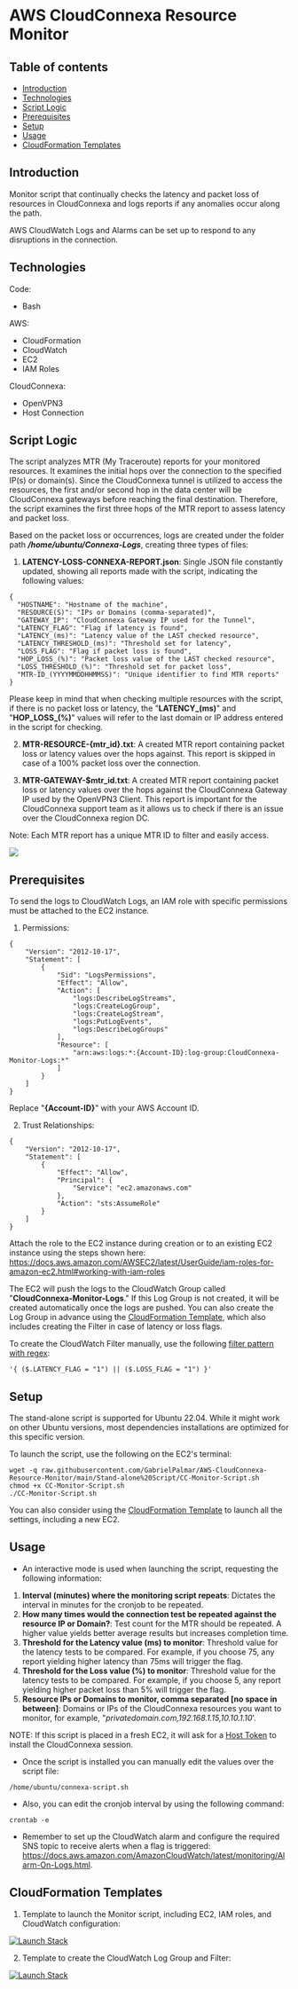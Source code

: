 # AWS CloudConnexa Resource Monitor

## Table of contents
* [Introduction](#introduction)
* [Technologies](#technologies)
* [Script Logic](#script-logic)
* [Prerequisites](#prerequisites)
* [Setup](#setup)
* [Usage](#usage)
* [CloudFormation Templates](#cloudformation-templates)

## Introduction
Monitor script that continually checks the latency and packet loss of resources in CloudConnexa and logs reports if any anomalies occur along the path.

AWS CloudWatch Logs and Alarms can be set up to respond to any disruptions in the connection.
	
## Technologies
Code:
- Bash
  
AWS:
- CloudFormation
- CloudWatch
- EC2
- IAM Roles

CloudConnexa:
- OpenVPN3
- Host Connection

## Script Logic
The script analyzes MTR (My Traceroute) reports for your monitored resources. It examines the initial hops over the connection to the specified IP(s) or domain(s). Since the CloudConnexa tunnel is utilized to access the resources, the first and/or second hop in the data center will be CloudConnexa gateways before reaching the final destination. Therefore, the script examines the first three hops of the MTR report to assess latency and packet loss.

Based on the packet loss or occurrences, logs are created under the folder path ***/home/ubuntu/Connexa-Logs***, creating three types of files:

1. **LATENCY-LOSS-CONNEXA-REPORT.json**: Single JSON file constantly updated, showing all reports made with the script, indicating the following values:
```
{
  "HOSTNAME": "Hostname of the machine",
  "RESOURCE(S)": "IPs or Domains (comma-separated)",
  "GATEWAY_IP": "CloudConnexa Gateway IP used for the Tunnel",
  "LATENCY_FLAG": "Flag if latency is found",
  "LATENCY_(ms)": "Latency value of the LAST checked resource",
  "LATENCY_THRESHOLD_(ms)": "Threshold set for latency",
  "LOSS_FLAG": "Flag if packet loss is found",
  "HOP_LOSS_(%)": "Packet loss value of the LAST checked resource",
  "LOSS_THRESHOLD_(%)": "Threshold set for packet loss",
  "MTR-ID_(YYYYMMDDHHMMSS)": "Unique identifier to find MTR reports"
}
```
Please keep in mind that when checking multiple resources with the script, if there is no packet loss or latency, the "**LATENCY_(ms)**" and "**HOP_LOSS_(%)**" values will refer to the last domain or IP address entered in the script for checking.

2. **MTR-RESOURCE-{mtr_id}.txt**: A created MTR report containing packet loss or latency values over the hops against. This report is skipped in case of a 100% packet loss over the connection.

3. **MTR-GATEWAY-$mtr_id.txt**: A created MTR report containing packet loss or latency values over the hops against the CloudConnexa Gateway IP used by the OpenVPN3 Client. This report is important for the CloudConnexa support team as it allows us to check if there is an issue over the CloudConnexa region DC.

Note: Each MTR report has a unique MTR ID to filter and easily access.

![](https://github.com/GabrielPalmar/AWS-CloudConnexa-Resource-Monitor/blob/main/Diagram.png?raw=true)

## Prerequisites
To send the logs to CloudWatch Logs, an IAM role with specific permissions must be attached to the EC2 instance.
1. Permissions:

```
{
    "Version": "2012-10-17",
    "Statement": [
        {
            "Sid": "LogsPermissions",
            "Effect": "Allow",
            "Action": [
                "logs:DescribeLogStreams",
                "logs:CreateLogGroup",
                "logs:CreateLogStream",
                "logs:PutLogEvents",
                "logs:DescribeLogGroups"
            ],
            "Resource": [
                "arn:aws:logs:*:{Account-ID}:log-group:CloudConnexa-Monitor-Logs:*"
            ]
        }
    ]
}
```
Replace "**{Account-ID}**" with your AWS Account ID.

2. Trust Relationships:
```
{
    "Version": "2012-10-17",
    "Statement": [
        {
            "Effect": "Allow",
            "Principal": {
                "Service": "ec2.amazonaws.com"
            },
            "Action": "sts:AssumeRole"
        }
    ]
}
```
Attach the role to the EC2 instance during creation or to an existing EC2 instance using the steps shown here: https://docs.aws.amazon.com/AWSEC2/latest/UserGuide/iam-roles-for-amazon-ec2.html#working-with-iam-roles

The EC2 will push the logs to the CloudWatch Group called "**CloudConnexa-Monitor-Logs**." If this Log Group is not created, it will be created automatically once the logs are pushed. You can also create the Log Group in advance using the [CloudFormation Template](https://github.com/GabrielPalmar/AWS-CloudConnexa-Resource-Monitor?tab=readme-ov-file#cloudformation-templates), which also includes creating the Filter in case of latency or loss flags.

To create the CloudWatch Filter manually, use the following [filter pattern with regex](https://docs.aws.amazon.com/AmazonCloudWatch/latest/logs/FilterAndPatternSyntax.html):

```
'{ ($.LATENCY_FLAG = "1") || ($.LOSS_FLAG = "1") }'
```

## Setup
The stand-alone script is supported for Ubuntu 22.04. While it might work on other Ubuntu versions, most dependencies installations are optimized for this specific version.

To launch the script, use the following on the EC2's terminal:

```
wget -q raw.githubusercontent.com/GabrielPalmar/AWS-CloudConnexa-Resource-Monitor/main/Stand-alone%20Script/CC-Monitor-Script.sh
chmod +x CC-Monitor-Script.sh
./CC-Monitor-Script.sh
```

You can also consider using the [CloudFormation Template](https://github.com/GabrielPalmar/AWS-CloudConnexa-Resource-Monitor?tab=readme-ov-file#cloudformation-templates) to launch all the settings, including a new EC2.

## Usage

- An interactive mode is used when launching the script, requesting the following information:
1. **Interval (minutes) where the monitoring script repeats**: Dictates the interval in minutes for the cronjob to be repeated.
2. **How many times would the connection test be repeated against the resource IP or Domain?**: Test count for the MTR should be repeated. A higher value yields better average results but increases completion time.
3. **Threshold for the Latency value (ms) to monitor**: Threshold value for the latency tests to be compared. For example, if you choose 75, any report yielding higher latency than 75ms will trigger the flag.
4. **Threshold for the Loss value (%) to monitor**: Threshold value for the latency tests to be compared. For example, if you choose 5, any report yielding higher packet loss than 5% will trigger the flag.
5. **Resource IPs or Domains to monitor, comma separated [no space in between]**: Domains or IPs of the CloudConnexa resources you want to monitor, for example, "_privatedomain.com,192.168.1.15,10.10.1.10_'.

NOTE: If this script is placed in a fresh EC2, it will ask for a [Host Token](https://openvpn.net/cloud-docs/owner/tutorials/configuration-tutorials/connectors/operating-systems.html#tutorial--install-a-connector-on-linux) to install the CloudConnexa session.

- Once the script is installed you can manually edit the values over the script file:
```
/home/ubuntu/connexa-script.sh
```

- Also, you can edit the cronjob interval by using the following command:
```
crontab -e
```

- Remember to set up the CloudWatch alarm and configure the required SNS topic to receive alerts when a flag is triggered: https://docs.aws.amazon.com/AmazonCloudWatch/latest/monitoring/Alarm-On-Logs.html.

## CloudFormation Templates
1. Template to launch the Monitor script, including EC2, IAM roles, and CloudWatch configuration:
   
[![Launch Stack](https://cdn.rawgit.com/buildkite/cloudformation-launch-stack-button-svg/master/launch-stack.svg)](https://console.aws.amazon.com/cloudformation/home#/stacks/new?stackName=CC-Resource-Monitor&templateURL=https://aws-cloudconnexa-resource-monitor.s3.us-east-2.amazonaws.com/CF-CC-Monitor-Template.yaml)

2. Template to create the CloudWatch Log Group and Filter:
   
[![Launch Stack](https://cdn.rawgit.com/buildkite/cloudformation-launch-stack-button-svg/master/launch-stack.svg)](https://console.aws.amazon.com/cloudformation/home#/stacks/new?stackName=CC-CloudWatch&templateURL=https://aws-cloudconnexa-resource-monitor.s3.us-east-2.amazonaws.com/CF-CC-CloudWatch-Template.yaml)
